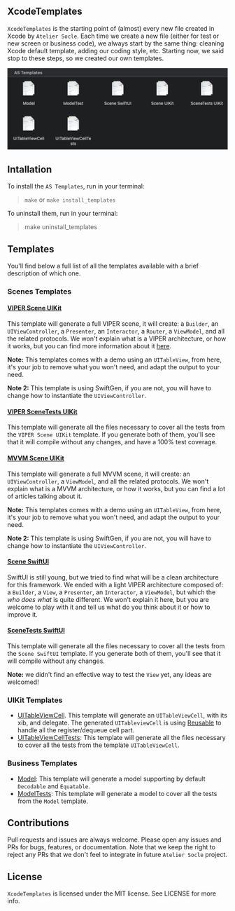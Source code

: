 ## XcodeTemplates

`XcodeTemplates` is the starting point of (almost) every new file created in Xcode by `Atelier Socle`. Each time we create a new file (either for test or new screen or business code), we always start by the same thing: cleaning Xcode default template, adding our coding style, etc. Starting now, we said stop to these steps, so we created our own templates.

<img alt="AS Templates" src="assets/xcode_as_templates.png" />

## Intallation

To install the `AS Templates`, run in your terminal:

> `make` or `make install_templates` 

To uninstall them, run in your terminal:

> make uninstall_templates

## Templates

You'll find below a full list of all the templates available with a brief description of which one.

### Scenes Templates

#### [VIPER Scene UIKit](https://github.com/atelier-socle/xcode-templates/tree/master/AS%20Templates/VIPER%20Scene%20UIKit.xctemplate)

This template will generate a full VIPER scene, it will create: a `Builder`, an `UIViewController`, a `Presenter`, an `Interactor`, a `Router`, a `ViewModel`, and all the related protocols.  We won't explain what is a VIPER architecture, or how it works, but you can find more information about it [here](https://theswiftdev.com/2018/03/12/the-ultimate-viper-architecture-tutorial/).

**Note:** This templates comes with a demo using an `UITableView`, from here, it's your job to remove what you won't need, and adapt the output to your need.

**Note 2:** This template is using SwiftGen, if you are not, you will have to change how to instantiate the `UIViewController`.

#### [VIPER SceneTests UIKit](https://github.com/atelier-socle/xcode-templates/tree/master/AS%20Templates/VIPER%20SceneTests%20UIKit.xctemplate)

This template will generate all the files necessary to cover all the tests from the `VIPER Scene UIKit` template. If you generate both of them, you'll see that it will compile without any changes, and have a 100% test coverage.

#### [MVVM Scene UIKit](https://github.com/atelier-socle/xcode-templates/tree/master/AS%20Templates/MVVM%20Scene%20UIKit.xctemplate)

This template will generate a full MVVM scene, it will create: an `UIViewController`, a `ViewModel`, and all the related protocols.  We won't explain what is a MVVM architecture, or how it works, but you can find a lot of articles talking about it.

**Note:** This templates comes with a demo using an `UITableView`, from here, it's your job to remove what you won't need, and adapt the output to your need.

**Note 2:** This template is using SwiftGen, if you are not, you will have to change how to instantiate the `UIViewController`.

#### [Scene SwiftUI](https://github.com/atelier-socle/xcode-templates/tree/master/AS%20Templates/Scene%20SwiftUI.xctemplate)

SwiftUI is still young, but we tried to find what will be a clean architecture for this framework. We ended with a light VIPER architecture composed of: a `Builder`, a `View`, a `Presenter`, an `Interactor`, a `ViewModel`, but which the _who does what_ is quite different. We won't explain it here, but you are welcome to play with it and tell us what do you think about it or how to improve it.

#### [SceneTests SwiftUI](https://github.com/atelier-socle/xcode-templates/tree/master/AS%20Templates/SceneTests%20SwiftUI.xctemplate)

This template will generate all the files necessary to cover all the tests from the `Scene SwiftUI` template. If you generate both of them, you'll see that it will compile without any changes. 

**Note:** we didn't find an effective way to test the `View` yet, any ideas are welcomed! 

### UIKit Templates

- [UITableViewCell](https://github.com/atelier-socle/xcode-templates/tree/master/AS%20Templates/UITableViewCell.xctemplate). This template will generate an `UITableViewCell`, with its xib, and delegate. The generated `UITableviewCell` is using [Reusable](https://github.com/AliSoftware/Reusable) to handle all the register/dequeue cell part.
- [UITableViewCellTests](https://github.com/atelier-socle/xcode-templates/tree/master/AS%20Templates/UITableViewCellTests.xctemplate): This template will generate all the files necessary to cover all the tests from the template `UITableViewCell`. 

### Business Templates

- [Model](https://github.com/atelier-socle/xcode-templates/tree/master/AS%20Templates/): This template will generate a model supporting by default `Decodable` and `Equatable`.
- [ModelTests](https://github.com/atelier-socle/xcode-templates/tree/master/AS%20Templates/ModelTests.xctemplate): This template will generate a model to cover all the tests from the `Model` template.


## Contributions

Pull requests and issues are always welcome. Please open any issues and PRs for bugs, features, or documentation. Note that we keep the right to reject any PRs that we don't feel to integrate in future `Atelier Socle` project.

## License

`XcodeTemplates` is licensed under the MIT license. See LICENSE for more info.

